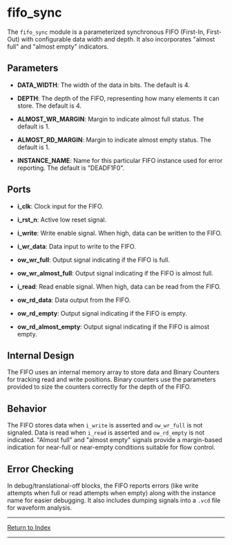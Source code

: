 # fifo_sync

The `fifo_sync` module is a parameterized synchronous FIFO (First-In, First-Out) with configurable data width and depth. It also incorporates "almost full" and "almost empty" indicators.

## Parameters

- **DATA_WIDTH**: The width of the data in bits. The default is 4.

- **DEPTH**: The depth of the FIFO, representing how many elements it can store. The default is 4.

- **ALMOST_WR_MARGIN**: Margin to indicate almost full status. The default is 1.

- **ALMOST_RD_MARGIN**: Margin to indicate almost empty status. The default is 1.

- **INSTANCE_NAME**: Name for this particular FIFO instance used for error reporting. The default is "DEADF1F0".

## Ports

- **i_clk**: Clock input for the FIFO.

- **i_rst_n**: Active low reset signal.

- **i_write**: Write enable signal. When high, data can be written to the FIFO.

- **i_wr_data**: Data input to write to the FIFO.

- **ow_wr_full**: Output signal indicating if the FIFO is full.

- **ow_wr_almost_full**: Output signal indicating if the FIFO is almost full.

- **i_read**: Read enable signal. When high, data can be read from the FIFO.

- **ow_rd_data**: Data output from the FIFO.

- **ow_rd_empty**: Output signal indicating if the FIFO is empty.

- **ow_rd_almost_empty**: Output signal indicating if the FIFO is almost empty.

## Internal Design

The FIFO uses an internal memory array to store data and Binary Counters for tracking read and write positions. Binary counters use the parameters provided to size the counters correctly for the depth of the FIFO.

## Behavior

The FIFO stores data when `i_write` is asserted and `ow_wr_full` is not signaled. Data is read when `i_read` is asserted and `ow_rd_empty` is not indicated. "Almost full" and "almost empty" signals provide a margin-based indication for near-full or near-empty conditions suitable for flow control.

## Error Checking

In debug/translational-off blocks, the FIFO reports errors (like write attempts when full or read attempts when empty) along with the instance name for easier debugging. It also includes dumping signals into a `.vcd` file for waveform analysis.

---

[Return to Index](index.md)

----------
